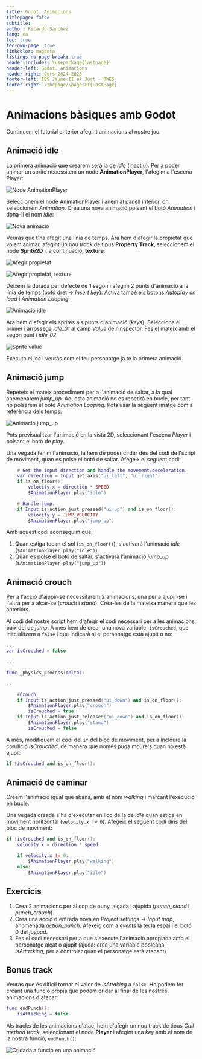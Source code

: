 ```yaml
---
title: Godot. Animacions
titlepage: false
subtitle: 
author: Ricardo Sánchez
lang: ca
toc: true
toc-own-page: true
linkcolor: magenta
listings-no-page-break: true
header-includes: \usepackage{lastpage}
header-left: Godot. Animacions
header-right: Curs 2024-2025
footer-left: IES Jaume II el Just - DWES
footer-right: \thepage/\pageref{LastPage}
---
```


# Animacions bàsiques amb Godot

Continuem el tutorial anterior afegint animacions al nostre joc.

## Animació idle

La primera animació que crearem será la de *idle* (inactiu). Per a poder animar un sprite necessitem un node **AnimationPlayer**, l'afegim a l'escena Player:

![Node AnimationPlayer](images/animationplayer_node.png)

Seleccionem el node AnimationPlayer  i anem al panell inferior, on seleccionem *Animation*. Crea una nova animació polsant el botó *Animation* i dona-li el nom *idle*:

![Nova animació](images/new_animation.png)

Veuràs que t'ha afegit una línia de temps. Ara hem d'afegir la propietat que volem animar, afegint un nou *track* de tipus **Property Track**, seleccionem el node **Sprite2D** i, a continuació, **texture**:

![Afegir propietat](images/add_property.png)

![Afegir propietat, texture](images/sprite2d_texture.png)

Deixem la durada per defecte de 1 segon i afegim 2 punts d'animació a la línia de temps (botó dret -> *Insert key*). Activa també els botons *Autoplay on load* i *Animation Looping*:

![Animació idle](images/animation_idle.png)

Ara hem d'afegir els sprites als punts d'animació (*keys*). Selecciona el primer i arrossega *idle_01* al camp *Value* de l'inspector. Fes el mateix amb el segon punt i *idle_02*:

![Sprite value](images/sprite_value.png)

Executa el joc i veuràs com el teu personatge ja té la primera animació.

## Animació jump

Repeteix el mateix procediment per a l'animació de saltar, a la qual anomenarem *jump_up*. Aquesta animació no es repetirà en bucle, per tant no polsarem el botó *Animation Looping*. Pots usar la següent imatge com a referència dels temps:

![Animació jump_up](images/animation_jump.png)

Pots previsualitzar l'animació en la vista 2D, seleccionant l'escena *Player* i polsant el botó de *play*.

Una vegada tenim l'animació, la hem de poder cirdar des del codi de l'script de moviment, quan es polse el botó de saltar. Afegeix el seguent codi:

```lua
	# Get the input direction and handle the movement/deceleration.
	var direction = Input.get_axis("ui_left", "ui_right")
	if is_on_floor():
		velocity.x = direction * SPEED
		$AnimationPlayer.play("idle")

	# Handle jump.
	if Input.is_action_just_pressed("ui_up") and is_on_floor():
		velocity.y = JUMP_VELOCITY
		$AnimationPlayer.play("jump_up")
```

Amb aquest codi aconseguim que:

1. Quan estiga tocan el sòl (`is_on_floor()`), s'activará l'animació *idle* (`$AnimationPlayer.play("idle")`)
2. Quan es polse el botó de saltar, s'activarà l'animació *jump_up* (`$AnimationPlayer.play("jump_up")`)

## Animació crouch

Per a l'acció d'ajupir-se necessitarem 2 animacions, una per a ajupir-se i l'altra per a alçar-se (*crouch* i *stand*). Crea-les de la mateixa manera que les anteriors.

Al codi del nostre script hem d'afegir el codi necessari per a les animacions, baix del de *jump*. A més hem de crear una nova variable, `isCrouched`, que initcialitzem a `false` i que indicarà si el personatge està ajupit o no:

```lua
...
var isCrouched = false

...

func _physics_process(delta):

...

	#Crouch
	if Input.is_action_just_pressed("ui_down") and is_on_floor():
		$AnimationPlayer.play("crouch")
		isCrouched = true
	if Input.is_action_just_released("ui_down") and is_on_floor():
		$AnimationPlayer.play("stand")
		isCrouched = false
```

A més, modifiquem el codi del `if` del bloc de moviment, per a incloure la condició *isCrouched*, de manera que només puga moure's quan no està ajupit:

```lua
if !isCrouched and is_on_floor():
```

## Animació de caminar

Creem l'animació igual que abans, amb el nom *walking* i marcant l'execució en bucle.

Una vegada creada s'ha d'executar en lloc de la de *idle* quan estiga en moviment horitzontal (`velocity.x != 0`). Afegeix el següent codi dins del bloc de moviment:

```lua
if !isCrouched and is_on_floor():
	velocity.x = direction * speed

	if velocity.x != 0:
		$AnimationPlayer.play("walking")
	else:
		$AnimationPlayer.play("idle")
```

## Exercicis

1. Crea 2 animacions per al cop de puny, alçada i ajupida (*punch_stand* i *punch_crouch*).
2. Crea una acció d'entrada nova en *Project settings -> Input map*, anomenada *action_punch*. Afexeig com a *events* la tecla espai i el botó 0 del *joypad*.
3. Fes el codi necessari per a que s'execute l'animació apropiada amb el personatge alçat o ajupit (ajuda: crea una variable booleana, *isAttacking*, per a controlar quan el personatge està atacant)

## Bonus track

Veuràs que és dificil tornar el valor de *isAttaking* a `false`. Ho podem fer creant una funció pròpia que podem cridar al final de les nostres animacions d'atacar:

```lua
func endPunch():
	isAttacking = false 
```

Als tracks de les animacions d'atac, hem d'afegir un nou track de tipus *Call method track*, seleccionant el node **Player** i afegint una *key* amb el nom de la nostra funció, `endPunch()`:

![Cridada a funció en una animació](images/method_call.png)